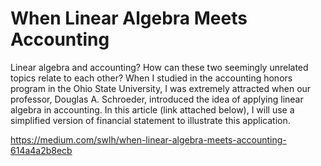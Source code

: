 # When Linear Algebra Meets Accounting
Linear algebra and accounting? How can these two seemingly unrelated topics relate to each other? When I studied in the accounting honors program in the Ohio State University, I was extremely attracted when our professor, Douglas A. Schroeder, introduced the idea of applying linear algebra in accounting. In this article (link attached below), I will use a simplified version of financial statement to illustrate this application.

https://medium.com/swlh/when-linear-algebra-meets-accounting-614a4a2b8ecb
